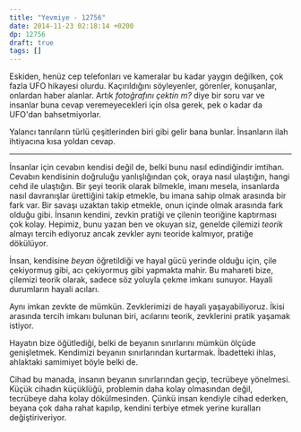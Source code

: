 ```yaml
---
title: "Yevmiye - 12756"
date: 2014-11-23 02:18:14 +0200
dp: 12756
draft: true
tags: []
---
```


Eskiden, henüz cep telefonları ve kameralar bu kadar yaygın değilken,
çok fazla UFO hikayesi olurdu. Kaçırıldığını söyleyenler, görenler,
konuşanlar, onlardan haber alanlar. Artık *fotoğrafını çektin m?* diye
bir soru var ve insanlar buna cevap veremeyecekleri için olsa gerek, pek
o kadar da UFO'dan bahsetmiyorlar.

Yalancı tanrıların türlü çeşitlerinden biri gibi gelir bana bunlar.
İnsanların ilah ihtiyacına kısa yoldan cevap.

--------------

İnsanlar için cevabın kendisi değil de, belki bunu nasıl edindiğindir
imtihan. Cevabın kendisinin doğruluğu yanlışlığından çok, oraya nasıl
ulaştığın, hangi cehd ile ulaştığın. Bir şeyi teorik olarak bilmekle,
imanı mesela, insanlarda nasıl davranışlar ürettiğini takip etmekle, bu
imana sahip olmak arasında bir fark var. Bir savaşı uzaktan takip
etmekle, onun içinde olmak arasında fark olduğu gibi. İnsanın kendini,
zevkin pratiği ve çilenin teoriğine kaptırması çok kolay. Hepimiz, bunu
yazan ben ve okuyan siz, genelde çilemizi *teorik* almayı tercih
ediyoruz ancak zevkler aynı teoride kalmıyor, pratiğe dökülüyor.

İnsan, kendisine *beyan* öğretildiği ve hayal gücü yerinde olduğu için,
çile çekiyormuş gibi, acı çekiyormuş gibi yapmakta mahir. Bu mahareti
bize, çilemizi teorik olarak, sadece söz yoluyla çekme imkanı sunuyor.
Hayali durumların hayali acıları.

Aynı imkan zevkte de mümkün. Zevklerimizi de hayali yaşayabiliyoruz.
İkisi arasında tercih imkanı bulunan biri, acılarını teorik, zevklerini
pratik yaşamak istiyor.

Hayatın bize öğütlediği, belki de beyanın sınırlarını mümkün ölçüde
genişletmek. Kendimizi beyanın sınırlarından kurtarmak. İbadetteki
ihlas, ahlaktaki samimiyet böyle belki de.

Cihad bu manada, insanın beyanın sınırlarından geçip, tecrübeye
yönelmesi. Küçük cihadın küçüklüğü, problemin daha kolay olmasından
değil, tecrübeye daha kolay dökülmesinden. Çünkü insan kendiyle cihad
ederken, beyana çok daha rahat kapılıp, kendini terbiye etmek yerine
kuralları değiştiriveriyor.

